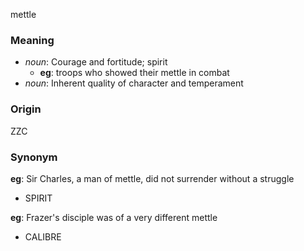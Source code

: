 mettle
### Meaning
+ _noun_: Courage and fortitude; spirit
    + __eg__: troops who showed their mettle in combat
+ _noun_: Inherent quality of character and temperament

### Origin

ZZC

### Synonym

__eg__: Sir Charles, a man of mettle, did not surrender without a struggle

+ SPIRIT

__eg__: Frazer's disciple was of a very different mettle

+ CALIBRE


